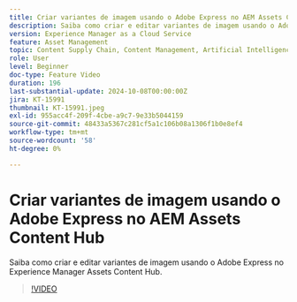 ```yaml
---
title: Criar variantes de imagem usando o Adobe Express no AEM Assets Content Hub
description: Saiba como criar e editar variantes de imagem usando o Adobe Express no Experience Manager Assets Content Hub.
version: Experience Manager as a Cloud Service
feature: Asset Management
topic: Content Supply Chain, Content Management, Artificial Intelligence
role: User
level: Beginner
doc-type: Feature Video
duration: 196
last-substantial-update: 2024-10-08T00:00:00Z
jira: KT-15991
thumbnail: KT-15991.jpeg
exl-id: 955acc4f-209f-4cbe-a9c7-9e33b5044159
source-git-commit: 48433a5367c281cf5a1c106b08a1306f1b0e8ef4
workflow-type: tm+mt
source-wordcount: '58'
ht-degree: 0%

---
```


# Criar variantes de imagem usando o Adobe Express no AEM Assets Content Hub

Saiba como criar e editar variantes de imagem usando o Adobe Express no Experience Manager Assets Content Hub.

>[!VIDEO](https://video.tv.adobe.com/v/3435003/?learn=on)
